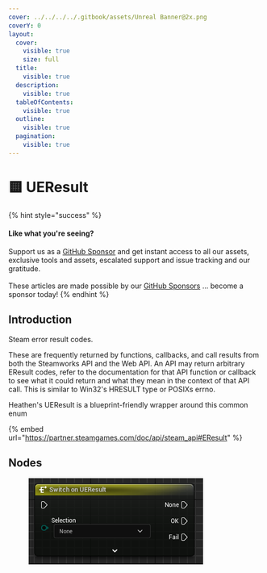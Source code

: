 ```yaml
---
cover: ../../../../.gitbook/assets/Unreal Banner@2x.png
coverY: 0
layout:
  cover:
    visible: true
    size: full
  title:
    visible: true
  description:
    visible: true
  tableOfContents:
    visible: true
  outline:
    visible: true
  pagination:
    visible: true
---
```


# 🟨 UEResult

{% hint style="success" %}
#### Like what you're seeing?

Support us as a [GitHub Sponsor](../../../../become-a-sponsor/) and get instant access to all our assets, exclusive tools and assets, escalated support and issue tracking and our gratitude.\
\
These articles are made possible by our [GitHub Sponsors](../../../../become-a-sponsor/) ... become a sponsor today!
{% endhint %}

## Introduction

Steam error result codes.

These are frequently returned by functions, callbacks, and call results from both the Steamworks API and the Web API. An API may return arbitrary EResult codes, refer to the documentation for that API function or callback to see what it could return and what they mean in the context of that API call. This is similar to Win32's HRESULT type or POSIXs errno.

Heathen's UEResult is a blueprint-friendly wrapper around this common enum

{% embed url="https://partner.steamgames.com/doc/api/steam_api#EResult" %}

## Nodes

<figure><img src="../../../../.gitbook/assets/image (18) (1) (1) (1).png" alt=""><figcaption></figcaption></figure>
